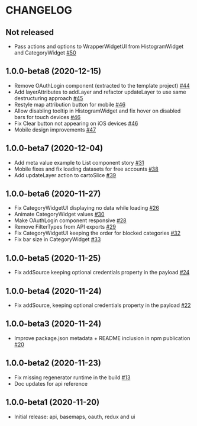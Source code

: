 # CHANGELOG

## Not released
- Pass actions and options to WrapperWidgetUI from HistogramWidget and CategoryWidget [#50](https://github.com/CartoDB/carto-react-lib/pull/50)

## 1.0.0-beta8 (2020-12-15)
- Remove OAuthLogin component (extracted to the template project) [#44](https://github.com/CartoDB/carto-react-lib/pull/44)
- Add layerAttributes to addLayer and refactor updateLayer to use same destructuring approach [#45](https://github.com/CartoDB/carto-react-lib/pull/45)
- Restyle map attribution button for mobile [#46](https://github.com/CartoDB/carto-react-lib/pull/46)
- Allow disabling tooltip in HistogramWidget and fix hover on disabled bars for touch devices [#46](https://github.com/CartoDB/carto-react-lib/pull/46)
- Fix Clear button not appearing on iOS devices [#46](https://github.com/CartoDB/carto-react-lib/pull/46)
- Mobile design improvements [#47](https://github.com/CartoDB/carto-react-lib/pull/47)

## 1.0.0-beta7 (2020-12-04)
- Add meta value example to List component story [#31](https://github.com/CartoDB/carto-react-lib/pull/31)
- Mobile fixes and fix loading datasets for free accounts [#38](https://github.com/CartoDB/carto-react-lib/pull/38)
- Add updateLayer action to cartoSlice [#39](https://github.com/CartoDB/carto-react-lib/pull/39)

## 1.0.0-beta6 (2020-11-27)
- Fix CategoryWidgetUI displaying no data while loading [#26](https://github.com/CartoDB/carto-react-lib/pull/26)
- Animate CategoryWidget values [#30](https://github.com/CartoDB/carto-react-lib/pull/30)
- Make OAuthLogin component responsive [#28](https://github.com/CartoDB/carto-react-lib/pull/28)
- Remove FilterTypes from API exports [#29](https://github.com/CartoDB/carto-react-lib/pull/29)
- Fix CategoryWidgetUI keeping the order for blocked categories [#32](https://github.com/CartoDB/carto-react-lib/pull/32)
- Fix bar size in CategoryWidget [#33](https://github.com/CartoDB/carto-react-lib/pull/33)

## 1.0.0-beta5 (2020-11-25)
- Fix addSource keeping optional credentials property in the payload [#24](https://github.com/CartoDB/carto-react-lib/pull/24)

## 1.0.0-beta4 (2020-11-24)
- Fix addSource, keeping optional credentials property in the payload [#22](https://github.com/CartoDB/carto-react-lib/pull/22)

## 1.0.0-beta3 (2020-11-24)
- Improve package.json metadata + README inclusion in npm publication [#20](https://github.com/CartoDB/carto-react-lib/pull/20)

## 1.0.0-beta2 (2020-11-23)
- Fix missing regenerator runtime in the build [#13](https://github.com/CartoDB/carto-react-lib/pull/13)
- Doc updates for api reference

## 1.0.0-beta1 (2020-11-20)
- Initial release: api, basemaps, oauth, redux and ui

